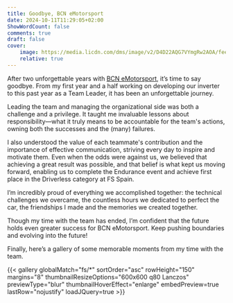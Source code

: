 ```yaml
---
title: Goodbye, BCN eMotorsport
date: 2024-10-11T11:29:05+02:00
ShowWordCount: false
comments: true
draft: false
cover:
    image: https://media.licdn.com/dms/image/v2/D4D22AQG7VYmgRw2AOA/feedshare-shrink_2048_1536/feedshare-shrink_2048_1536/0/1725816773955?e=1731542400&v=beta&t=GWMfsLU3Qn93IvMRzvA6i2ZUucwhP35wsNuVPdhnnj8
    relative: true
---
```


After two unforgettable years with [BCN eMotorsport](bcnemotorsport.upc.edu), it’s time to say goodbye. From my first year and a half working on developing our inverter to this past year as a Team Leader, it has been an unforgettable journey.

Leading the team and managing the organizational side was both a challenge and a privilege. It taught me invaluable lessons about responsibility—what it truly means to be accountable for the team's actions, owning both the successes and the (many) failures. 

I also understood the value of each teammate's contribution and the importance of effective communication, striving every day to inspire and motivate them. Even when the odds were against us, we believed that achieving a great result was possible, and that belief is what kept us moving forward, enabling us to complete the Endurance event and achieve first place in the Driverless category at FS Spain.

I’m incredibly proud of everything we accomplished together: the technical challenges we overcame, the countless hours we dedicated to perfect the car, the friendships I made and the memories we created together. 

Though my time with the team has ended, I’m confident that the future holds even greater success for BCN eMotorsport. Keep pushing boundaries and evolving into the future!

Finally, here’s a gallery of some memorable moments from my time with the team.

{{< gallery globalMatch="fs/*" sortOrder="asc" rowHeight="150" margins="8" thumbnailResizeOptions="600x600 q80 Lanczos" previewType="blur" thumbnailHoverEffect="enlarge" embedPreview=true lastRow="nojustify" loadJQuery=true >}}